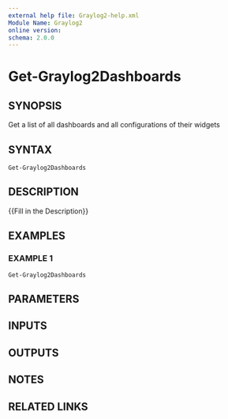 ```yaml
---
external help file: Graylog2-help.xml
Module Name: Graylog2
online version:
schema: 2.0.0
---
```


# Get-Graylog2Dashboards

## SYNOPSIS
Get a list of all dashboards and all configurations of their widgets

## SYNTAX

```
Get-Graylog2Dashboards
```

## DESCRIPTION
{{Fill in the Description}}

## EXAMPLES

### EXAMPLE 1
```
Get-Graylog2Dashboards
```

## PARAMETERS

## INPUTS

## OUTPUTS

## NOTES

## RELATED LINKS
